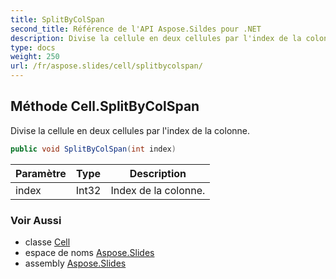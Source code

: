 ```yaml
---
title: SplitByColSpan
second_title: Référence de l'API Aspose.Sildes pour .NET
description: Divise la cellule en deux cellules par l'index de la colonne.
type: docs
weight: 250
url: /fr/aspose.slides/cell/splitbycolspan/
---
```


## Méthode Cell.SplitByColSpan

Divise la cellule en deux cellules par l'index de la colonne.

```csharp
public void SplitByColSpan(int index)
```

| Paramètre | Type | Description |
| --- | --- | --- |
| index | Int32 | Index de la colonne. |

### Voir Aussi

* classe [Cell](../../cell)
* espace de noms [Aspose.Slides](../../cell)
* assembly [Aspose.Slides](../../../)

<!-- NE PAS MODIFIER : généré par xmldocmd pour Aspose.Slides.dll -->